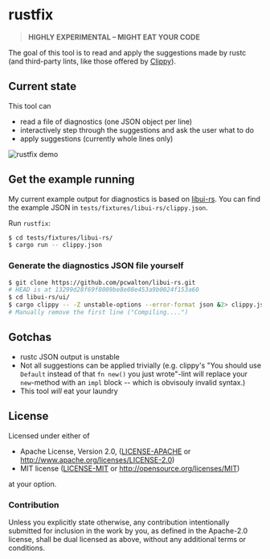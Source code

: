 # rustfix

> **HIGHLY EXPERIMENTAL – MIGHT EAT YOUR CODE**

The goal of this tool is to read and apply the suggestions made by rustc (and third-party lints, like those offered by [Clippy](https://github.com/Manishearth/rust-clippy)).

## Current state

This tool can

- read a file of diagnostics (one JSON object per line)
- interactively step through the suggestions and ask the user what to do
- apply suggestions (currently whole lines only)

![rustfix demo](http://i.imgur.com/E9YkK76.png)

## Get the example running

My current example output for diagnostics is based on [libui-rs](https://github.com/pcwalton/libui-rs). You can find the example JSON in `tests/fixtures/libui-rs/clippy.json`.

Run `rustfix`:

```sh
$ cd tests/fixtures/libui-rs/
$ cargo run -- clippy.json
```

### Generate the diagnostics JSON file yourself

```sh
$ git clone https://github.com/pcwalton/libui-rs.git
# HEAD is at 13299d28f69f8009be8e08e453a9b0024f153a60
$ cd libui-rs/ui/
$ cargo clippy -- -Z unstable-options --error-format json &2> clippy.json
# Manually remove the first line ("Compiling....")
```

## Gotchas

- rustc JSON output is unstable
- Not all suggestions can be applied trivially (e.g. clippy's "You should use `Default` instead of that `fn new()` you just wrote"-lint will replace your `new`-method with an `impl` block -- which is obvisouly invalid syntax.)
- This tool _will_ eat your laundry

## License

Licensed under either of

- Apache License, Version 2.0, ([LICENSE-APACHE](LICENSE-APACHE) or <http://www.apache.org/licenses/LICENSE-2.0>)
- MIT license ([LICENSE-MIT](LICENSE-MIT) or <http://opensource.org/licenses/MIT>)

at your option.

### Contribution

Unless you explicitly state otherwise, any contribution intentionally
submitted for inclusion in the work by you, as defined in the Apache-2.0
license, shall be dual licensed as above, without any additional terms or
conditions.
